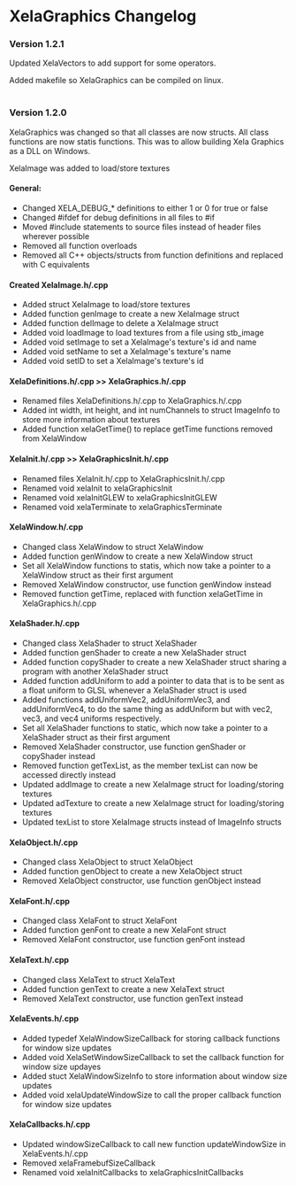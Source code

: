 # XelaGraphics Changelog

### Version 1.2.1
Updated XelaVectors to add support for some operators.

Added makefile so XelaGraphics can be compiled on linux.
<br><br>

### Version 1.2.0
XelaGraphics was changed so that all classes are now structs. All class functions are now statis functions. This was to allow building Xela Graphics as a DLL on Windows.

XelaImage was added to load/store textures

#### General:
* Changed XELA_DEBUG_* definitions to either 1 or 0 for true or false
* Changed #ifdef for debug definitions in all files to #if
* Moved #include statements to source files instead of header files wherever possible
* Removed all function overloads
* Removed all C++ objects/structs from function definitions and replaced with C equivalents

#### Created XelaImage.h/.cpp
* Added struct XelaImage to load/store textures
* Added function genImage to create a new XelaImage struct
* Added function delImage to delete a XelaImage struct
* Added void loadImage to load textures from a file using stb_image
* Added void setImage to set a XelaImage's texture's id and name
* Added void setName to set a XelaImage's texture's name
* Added void setID to set a XelaImage's texture's id

#### XelaDefinitions.h/.cpp >> XelaGraphics.h/.cpp
* Renamed files XelaDefinitions.h/.cpp to XelaGraphics.h/.cpp
* Added int width, int height, and int numChannels to struct ImageInfo to store more information about textures
* Added function xelaGetTime() to replace getTime functions removed from XelaWindow

#### XelaInit.h/.cpp >> XelaGraphicsInit.h/.cpp
* Renamed files XelaInit.h/.cpp to XelaGraphicsInit.h/.cpp
* Renamed void xelaInit to xelaGraphicsInit
* Renamed void xelaInitGLEW to xelaGraphicsInitGLEW
* Renamed void xelaTerminate to xelaGraphicsTerminate

#### XelaWindow.h/.cpp
* Changed class XelaWindow to struct XelaWindow
* Added function genWindow to create a new XelaWindow struct
* Set all XelaWindow functions to statis, which now take a pointer to a XelaWindow struct as their first argument
* Removed XelaWindow constructor, use function genWindow instead
* Removed function getTime, replaced with function xelaGetTime in XelaGraphics.h/.cpp

#### XelaShader.h/.cpp
* Changed class XelaShader to struct XelaShader
* Added function genShader to create a new XelaShader struct
* Added function copyShader to create a new XelaShader struct sharing a program with another XelaShader struct
* Added function addUniform to add a pointer to data that is to be sent as a float uniform to GLSL whenever a XelaShader struct is used
* Added functions addUniformVec2, addUniformVec3, and addUniformVec4, to do the same thing as addUniform but with vec2, vec3, and vec4 uniforms respectively.
* Set all XelaShader functions to static, which now take a pointer to a XelaShader struct as their first argument
* Removed XelaShader constructor, use function genShader or copyShader instead
* Removed function getTexList, as the member texList can now be accessed directly instead
* Updated addImage to create a new XelaImage struct for loading/storing textures
* Updated adTexture to create a new XelaImage struct for loading/storing textures
* Updated texList to store XelaImage structs instead of ImageInfo structs

#### XelaObject.h/.cpp
* Changed class XelaObject to struct XelaObject
* Added function genObject to create a new XelaObject struct
* Removed XelaObject constructor, use function genObject instead

#### XelaFont.h/.cpp
* Changed class XelaFont to struct XelaFont
* Added function genFont to create a new XelaFont struct
* Removed XelaFont constructor, use function genFont instead

#### XelaText.h/.cpp
* Changed class XelaText to struct XelaText
* Added function genText to create a new XelaText struct
* Removed XelaText constructor, use function genText instead

#### XelaEvents.h/.cpp
* Added typedef XelaWindowSizeCallback for storing callback functions for window size updates
* Added void XelaSetWindowSizeCallback to set the callback function for window size updayes
* Added stuct XelaWindowSizeInfo to store information about window size updates
* Added void xelaUpdateWindowSize to call the proper callback function for window size updates

#### XelaCallbacks.h/.cpp
* Updated windowSizeCallback to call new function updateWindowSize in XelaEvents.h/.cpp
* Removed xelaFramebufSizeCallback
* Renamed void xelaInitCallbacks to xelaGraphicsInitCallbacks